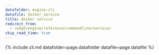 ```yaml
---
datafolder: engine-cli
datafile: docker_service
title: docker service
redirect_from:
  - /edge/engine/reference/commandline/service/
skip_read_time: true
---
```

<!--
This page is automatically generated from Docker's source code. If you want to
suggest a change to the text that appears here, open a ticket or pull request
in the source repository on GitHub:

https://github.com/docker/cli
-->

{% include cli.md datafolder=page.datafolder datafile=page.datafile %}
